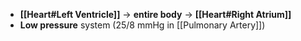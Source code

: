 - **[[Heart#Left Ventricle]]** → **entire body** → **[[Heart#Right Atrium]]**
- **Low pressure** system (25/8 mmHg in [[Pulmonary Artery]])